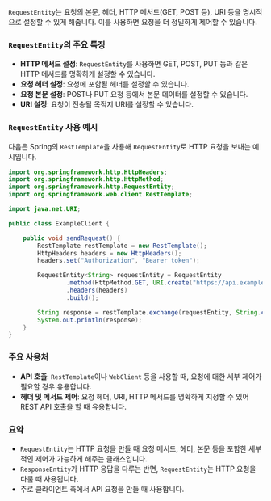 

`RequestEntity`는 요청의 본문, 헤더, HTTP 메서드(GET, POST 등), URI 등을 명시적으로 설정할 수 있게 해줍니다. 이를 사용하면 요청을 더 정밀하게 제어할 수 있습니다.

### `RequestEntity`의 주요 특징
- **HTTP 메서드 설정**: `RequestEntity`를 사용하면 GET, POST, PUT 등과 같은 HTTP 메서드를 명확하게 설정할 수 있습니다.
- **요청 헤더 설정**: 요청에 포함될 헤더를 설정할 수 있습니다.
- **요청 본문 설정**: POST나 PUT 요청 등에서 본문 데이터를 설정할 수 있습니다.
- **URI 설정**: 요청이 전송될 목적지 URI를 설정할 수 있습니다.

### `RequestEntity` 사용 예시
다음은 Spring의 `RestTemplate`을 사용해 `RequestEntity`로 HTTP 요청을 보내는 예시입니다.

```java
import org.springframework.http.HttpHeaders;
import org.springframework.http.HttpMethod;
import org.springframework.http.RequestEntity;
import org.springframework.web.client.RestTemplate;

import java.net.URI;

public class ExampleClient {

    public void sendRequest() {
        RestTemplate restTemplate = new RestTemplate();
        HttpHeaders headers = new HttpHeaders();
        headers.set("Authorization", "Bearer token");

        RequestEntity<String> requestEntity = RequestEntity
                .method(HttpMethod.GET, URI.create("https://api.example.com/resource"))
                .headers(headers)
                .build();

        String response = restTemplate.exchange(requestEntity, String.class).getBody();
        System.out.println(response);
    }
}
```

### 주요 사용처
- **API 호출**: `RestTemplate`이나 `WebClient` 등을 사용할 때, 요청에 대한 세부 제어가 필요할 경우 유용합니다.
- **헤더 및 메서드 제어**: 요청 헤더, URI, HTTP 메서드를 명확하게 지정할 수 있어 REST API 호출을 할 때 유용합니다.

### 요약
- `RequestEntity`는 HTTP 요청을 만들 때 요청 메서드, 헤더, 본문 등을 포함한 세부적인 제어가 가능하게 해주는 클래스입니다.
- `ResponseEntity`가 HTTP 응답을 다루는 반면, `RequestEntity`는 HTTP 요청을 다룰 때 사용됩니다.
- 주로 클라이언트 측에서 API 요청을 만들 때 사용합니다.
